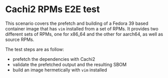 # Cachi2 RPMs E2E test

This scenario covers the prefetch and building of a Fedora 39 based container image that has `vim` installed from a set of RPMs. It provides two different sets of RPMs, one for x86_64 and the other for aarch64, as well as source RPMs.

The test steps are as follow:
- prefetch the dependencies with Cachi2
- validate the prefetched output and the resulting SBOM
- build an image hermetically with `vim` installed

